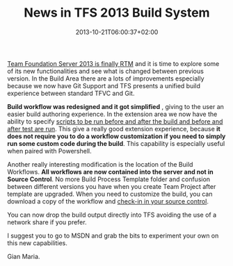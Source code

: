 ﻿---
title: "News in TFS 2013 Build System"
description: ""
date: 2013-10-21T06:00:37+02:00
draft: false
tags: [TFS Build]
categories: [Team Foundation Server]
---
[Team Foundation Server 2013 is finally RTM](http://blogs.msdn.com/b/bharry/archive/2013/10/17/visual-studio-2013-rtm-available.aspx) and it is time to explore some of its new functionalities and see what is changed between previous version. In the Build Area there are a lots of improvements especially because we now have Git Support and TFS presents a unified build experience between standard TFVC and Git.

 **Build workflow was redesigned and it got simplified** , giving to the user an easier build authoring experience. In the extension area we now have the ability to specify [scripts to be run before and after the build and before and after test are run](http://msdn.microsoft.com/en-us/library/dd647547.aspx#scripts). This give a really good extension experience, because  **it does not require you to do a workflow customization if you need to simply run some custom code during the build**. This capability is especially useful when paired with Powershell.

Another really interesting modification is the location of the Build Workflows.  **All workflows are now contained into the server and not in Source Control**. No more Build Process Template folder and confusion between different versions you have when you create Team Project after template are upgraded. When you need to customize the build, you can download a copy of the workflow and [check-in in your source control](http://msdn.microsoft.com/en-us/library/dd647551.aspx).

You can now drop the build output directly into TFS avoiding the use of a network share if you prefer.

I suggest you to go to MSDN and grab the bits to experiment your own on this new capabilities.

Gian Maria.
